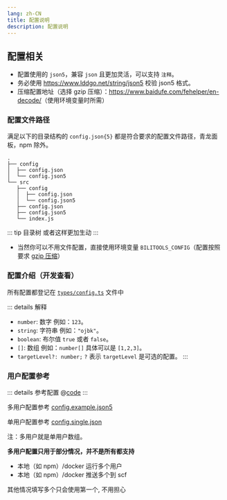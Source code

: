 ```yaml
---
lang: zh-CN
title: 配置说明
description: 配置说明
---
```


## 配置相关

- 配置使用的 `json5`，兼容 `json` 且更加灵活，可以支持 `注释`。
- 务必使用 <https://www.lddgo.net/string/json5> 校验 json5 格式。
- 压缩配置地址（选择 gzip 压缩）：<https://www.baidufe.com/fehelper/en-decode/>（使用环境变量时所需）

### 配置文件路径

满足以下的目录结构的 `config.json{5}` 都是符合要求的配置文件路径，青龙面板，npm 除外。

```bash{11}
.
├── config
│  ├── config.json
│  └── config.json5
└── src
   ├── config
   │  ├── config.json
   │  └── config.json5
   ├── config.json
   ├── config.json5
   └── index.js
```

::: tip 目录树
或者这样更加生动
<el-tree :data="data" :props="defaultProps" />
:::

- 当然你可以不用文件配置，直接使用环境变量 `BILITOOLS_CONFIG`（配置按照要求 [gzip 压缩](https://www.baidufe.com/fehelper/en-decode/)）

### 配置介绍（开发查看）

所有配置都登记在 [`types/config.ts`](https://gitee.com/catlair/BiliTools/blob/main/src/types/config.ts) 文件中

::: details 解释

- `number`: 数字 例如：`123`。
- `string`: 字符串 例如：`"ojbk"`。
- `boolean`: 布尔值 `true` 或者 `false`。
- `[]`: 数组 例如：`number[]` 具体可以是 `[1,2,3]`。
- `targetLevel?: number;` `?` 表示 `targetLevel` 是可选的配置。
  :::

### 用户配置参考

::: details 参考配置
@[code](./config.json5)
:::

多用户配置参考 [config.example.json5](https://gitee.com/catlair/BiliTools/blob/main/config/config.example.json5)

单用户配置参考 [config.single.json](https://gitee.com/catlair/BiliTools/blob/main/config/config.single.json)

注：多用户就是单用户数组。

**多用户配置只用于部分情况，并不是所有都支持**

- 本地（如 npm）/docker 运行多个用户
- 本地（如 npm）/docker 推送多个到 scf

其他情况填写多个只会使用第一个, 不用担心

<script setup>
const customNodeClass = (data, node) => {
  if (data.isPenultimate) {
    return 'is-penultimate';
  }
  return null;
};

const data = [
  {
    label: 'config',
    children: [
      {
        label: 'config.json',
      },
      {
        label: 'config.json5',
      },
    ],
  },
  {
    label: 'src',
    children: [
      {
        label: 'config',
        children: [
          {
            label: 'config.json',
          },
          {
            label: 'config.json5',
          },
        ],
      },
      {
        isPenultimate: true,
        label: 'index.js',
      },
      {
        label: 'config.json',
      },
      {
        label: 'config.json5',
      },
    ],
  },
];

const defaultProps = {
  children: 'children',
  label: 'label',
  class: customNodeClass,
};
</script>

<style>
.is-penultimate > .el-tree-node__content {
  color: red;
}

.el-tree-node.is-expanded.is-penultimate > .el-tree-node__children {
  display: flex;
  flex-direction: row;
}
.is-penultimate > .el-tree-node__children > div {
  width: 25%;
}
</style>
